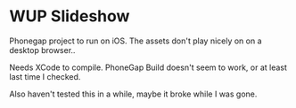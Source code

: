# WUP Slideshow

Phonegap project to run on iOS. The assets don't play nicely on on a desktop browser..

Needs XCode to compile. PhoneGap Build doesn't seem to work, or at least last time I checked.

Also haven't tested this in a while, maybe it broke while I was gone.
